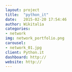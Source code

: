 ```yaml
---
layout: project
title:  "python_it"
date:   2015-02-20 17:54:46
author: Wikitalia
categories:
- network
img: network_portfolio.png
carousel:
- network_01.jpg
client: Python.it
dashboard: http://
website: http://
---
```

